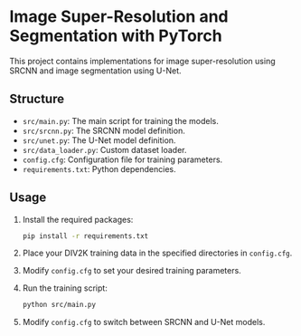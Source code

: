 # Image Super-Resolution and Segmentation with PyTorch

This project contains implementations for image super-resolution using SRCNN and image segmentation using U-Net.

## Structure

- `src/main.py`: The main script for training the models.
- `src/srcnn.py`: The SRCNN model definition.
- `src/unet.py`: The U-Net model definition.
- `src/data_loader.py`: Custom dataset loader.
- `config.cfg`: Configuration file for training parameters.
- `requirements.txt`: Python dependencies.

## Usage

1. Install the required packages:
    ```bash
    pip install -r requirements.txt
    ```

2. Place your DIV2K training data in the specified directories in `config.cfg`.

3. Modify `config.cfg` to set your desired training parameters.

4. Run the training script:
    ```bash
    python src/main.py
    ```

5. Modify `config.cfg` to switch between SRCNN and U-Net models.
